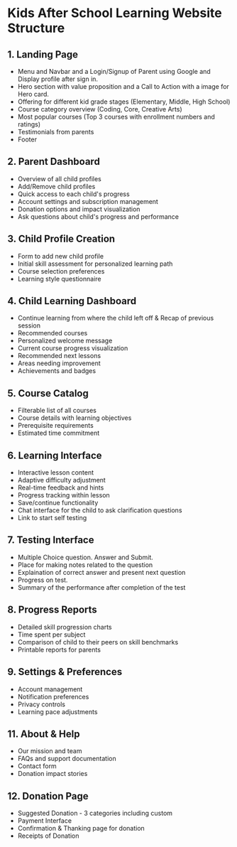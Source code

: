 # Kids After School Learning Website Structure

## 1. Landing Page
- Menu and Navbar and a Login/Signup of Parent using Google and Display profile after sign in.
- Hero section with value proposition and a Call to Action with a image for Hero card.
- Offering for different kid grade stages (Elementary, Middle, High School)
- Course category overview (Coding, Core, Creative Arts)
- Most popular courses (Top 3 courses with enrollment numbers and ratings)
- Testimonials from parents
- Footer

## 2. Parent Dashboard
- Overview of all child profiles
- Add/Remove child profiles
- Quick access to each child's progress
- Account settings and subscription management
- Donation options and impact visualization
- Ask questions about child's progress and performance

## 3. Child Profile Creation
- Form to add new child profile
- Initial skill assessment for personalized learning path
- Course selection preferences
- Learning style questionnaire

## 4. Child Learning Dashboard
- Continue learning from where the child left off & Recap of previous session
- Recommended courses
- Personalized welcome message
- Current course progress visualization
- Recommended next lessons
- Areas needing improvement
- Achievements and badges

## 5. Course Catalog
- Filterable list of all courses
- Course details with learning objectives
- Prerequisite requirements
- Estimated time commitment

## 6. Learning Interface
- Interactive lesson content
- Adaptive difficulty adjustment
- Real-time feedback and hints
- Progress tracking within lesson
- Save/continue functionality
- Chat interface for the child to ask clarification questions
- Link to start self testing

## 7. Testing Interface
- Multiple Choice question. Answer and Submit.
- Place for making notes related to the question
- Explaination of correct answer and present next question
- Progress on test.
- Summary of the performance after completion of the test

## 8. Progress Reports
- Detailed skill progression charts
- Time spent per subject
- Comparison of child to their peers on skill benchmarks
- Printable reports for parents

## 9. Settings & Preferences
- Account management
- Notification preferences
- Privacy controls
- Learning pace adjustments

## 11. About & Help
- Our mission and team
- FAQs and support documentation
- Contact form
- Donation impact stories

## 12. Donation Page
- Suggested Donation - 3 categories including custom
- Payment Interface
- Confirmation & Thanking page for donation
- Receipts of Donation

